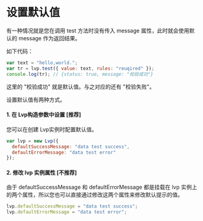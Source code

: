 # 设置默认值

有一种情况就是您在调用 test 方法时没有传入 message 属性，此时就会使用默认的 message 作为返回结果。

如下代码：

```js
var text = "hello,world.";
var tr = lvp.test({ value: text, rules: "reuqired" });
console.log(tr); // {status: true, message: "校验成功"}
```

这里的 "校验成功" 就是默认值。与之对应的还有 "校验失败"。

设置默认值有两种方式。

#### 1. 在 Lvp构造参数中设置 [推荐]

您可以在创建 Lvp实例时配置默认值。

```js
var lvp = new Lvp({
  defaultSuccessMessage: "data test success",
  defaultErrorMessage: "data test error"
});
```

#### 2. 修改 lvp 实例属性 [不推荐]

由于 defaultSuccessMessage 和 defaultErrorMessage 都是挂载在 lvp 实例上的两个属性，所以您也可以直接通过修改这两个属性来修改默认提示的值。

```js
lvp.defaultSuccessMessage = "data test success";
lvp.defaultErrorMessage = "data test error";
```
